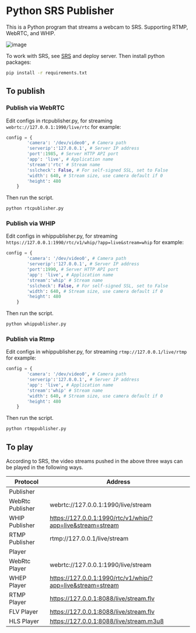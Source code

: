 # Python SRS Publisher
This is a Python program that streams a webcam to SRS. Supporting RTMP, WebRTC, and WHIP.

![image](https://github.com/moyucoding/pythonsrspub/blob/main/images/rtmp.png)

To work with SRS, see [SRS](https://github.com/ossrs/srs) and deploy server. Then install python packages:

```bash
pip install -r requirements.txt
```

## To publish
### Publish via WebRTC
Edit configs in rtcpublisher.py, for streaming ```webrtc://127.0.0.1:1990/live/rtc``` for example:

```python
config = {
        'camera': '/dev/video0', # Camera path
        'serverip':'127.0.0.1', # Server IP address
        'port':1985, # Server HTTP API port
        'app': 'live', # Application name
        'stream':'rtc' # Stream name
        'sslcheck': False, # For self-signed SSL, set to False
        'width': 640, # Stream size, use camera default if 0
        'height': 480
    }
```
Then run the script.
```bash
python rtcpublisher.py
```

### Publish via WHIP
Edit configs in whippublisher.py, for streaming ```https://127.0.0.1:1990/rtc/v1/whip/?app=live&stream=whip``` for example:

```python
config = {
        'camera': '/dev/video0', # Camera path
        'serverip':'127.0.0.1', # Server IP address
        'port':1990, # Server HTTP API port
        'app': 'live', # Application name
        'stream':'whip' # Stream name
        'sslcheck': False, # For self-signed SSL, set to False
        'width': 640, # Stream size, use camera default if 0
        'height': 480
    }
```
Then run the script.
```bash
python whippublisher.py
```

### Publish via Rtmp
Edit configs in whippublisher.py, for streaming ```rtmp://127.0.0.1/live/rtmp``` for example:

```python
config = {
        'camera': '/dev/video0', # Camera path
        'serverip':'127.0.0.1', # Server IP address
        'app': 'live', # Application name
        'stream':'whip' # Stream name
        'width': 640, # Stream size, use camera default if 0
        'height': 480
    }
```
Then run the script.
```bash
python rtmppublisher.py
```

## To play
According to SRS, the video streams pushed in the above three ways can be played in the following ways.

| Protocol | Address |
|--|--|
|Publisher||
|WebRtc Publisher|webrtc://127.0.0.1:1990/live/stream|
|WHIP Publisher|https://127.0.0.1:1990/rtc/v1/whip/?app=live&stream=stream|
|RTMP Publisher|rtmp://127.0.0.1/live/stream|
|Player||
|WebRtc Player|webrtc://127.0.0.1:1990/live/stream|
|WHEP Player|https://127.0.0.1:1990/rtc/v1/whip/?app=live&stream=stream|
|RTMP Player|https://127.0.0.1:8088/live/stream.flv|
|FLV Player|https://127.0.0.1:8088/live/stream.flv|
|HLS Player|https://127.0.0.1:8088/live/stream.m3u8|